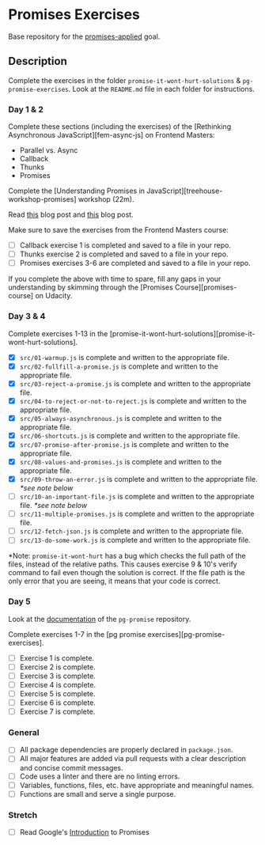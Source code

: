 # Promises Exercises

Base repository for the [promises-applied](https://github.com/GuildCrafts/web-development-js/issues/186) goal.

## Description

Complete the exercises in the folder `promise-it-wont-hurt-solutions` & `pg-promise-exercises`. Look at the `README.md` file in each folder for instructions.

### Day 1 & 2

Complete these sections (including the exercises) of the [Rethinking Asynchronous JavaScript][fem-async-js] on Frontend Masters:
- Parallel vs. Async
- Callback
- Thunks
- Promises

Complete the [Understanding Promises in JavaScript][treehouse-workshop-promises] workshop (22m).

Read [this](https://coligo.io/javascript-promises-plain-simple/) blog post and [this](https://scotch.io/tutorials/understanding-javascript-promises-pt-i-background-basics) blog post.

Make sure to save the exercises from the Frontend Masters course:

- [ ] Callback exercise 1 is completed and saved to a file in your repo.
- [ ] Thunks exercise 2 is completed and saved to a file in your repo.
- [ ] Promises exercises 3-6 are completed and saved to a file in your repo.

If you complete the above with time to spare, fill any gaps in your understanding by skimming through the [Promises Course][promises-course] on Udacity.

### Day 3 & 4

Complete exercises 1-13 in the [promise-it-wont-hurt-solutions][promise-it-wont-hurt-solutions].

- [X] `src/01-warmup.js` is complete and written to the appropriate file.
- [X] `src/02-fullfill-a-promise.js` is complete and written to the appropriate file.
- [X] `src/03-reject-a-promise.js` is complete and written to the appropriate file.
- [X] `src/04-to-reject-or-not-to-reject.js` is complete and written to the appropriate file.
- [X] `src/05-always-asynchronous.js` is complete and written to the appropriate file.
- [X] `src/06-shortcuts.js` is complete and written to the appropriate file.
- [X] `src/07-promise-after-promise.js` is complete and written to the appropriate file.
- [X] `src/08-values-and-promises.js` is complete and written to the appropriate file.
- [X] `src/09-throw-an-error.js` is complete and written to the appropriate file. _\*see note below_
- [ ] `src/10-an-important-file.js` is complete and written to the appropriate file. _\*see note below_
- [ ] `src/11-multiple-promises.js` is complete and written to the appropriate file.
- [ ] `src/12-fetch-json.js` is complete and written to the appropriate file.
- [ ] `src/13-do-some-work.js` is complete and written to the appropriate file.

\*Note: `promise-it-wont-hurt` has a bug which checks the full path of the files, instead of the relative paths. This causes exercise 9 & 10's verify command to fail even though the solution is correct. If the file path is the only error that you are seeing, it means that your code is correct.

### Day 5

Look at the [documentation](https://github.com/vitaly-t/pg-promise/wiki/Learn-by-Example) of the `pg-promise` repository.

Complete exercises 1-7 in the [pg promise exercises][pg-promise-exercises].

- [ ] Exercise 1 is complete.
- [ ] Exercise 2 is complete.
- [ ] Exercise 3 is complete.
- [ ] Exercise 4 is complete.
- [ ] Exercise 5 is complete.
- [ ] Exercise 6 is complete.
- [ ] Exercise 7 is complete.

### General
- [ ] All package dependencies are properly declared in `package.json`.
- [ ] All major features are added via pull requests with a clear description and concise commit messages.
- [ ] Code uses a linter and there are no linting errors.
- [ ] Variables, functions, files, etc. have appropriate and meaningful names.
- [ ] Functions are small and serve a single purpose.

### Stretch
- [ ] Read Google's [Introduction](https://developers.google.com/web/fundamentals/getting-started/primers/promises) to Promises
